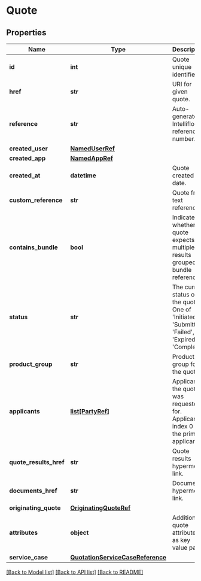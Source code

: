 # Quote

## Properties
Name | Type | Description | Notes
------------ | ------------- | ------------- | -------------
**id** | **int** | Quote unique identifier. | [optional] 
**href** | **str** | URI for given quote. | [optional] 
**reference** | **str** | Auto-generated Intelliflo reference number. | [optional] 
**created_user** | [**NamedUserRef**](NamedUserRef.md) |  | [optional] 
**created_app** | [**NamedAppRef**](NamedAppRef.md) |  | [optional] 
**created_at** | **datetime** | Quote created date. | [optional] 
**custom_reference** | **str** | Quote free text reference. | [optional] 
**contains_bundle** | **bool** | Indicates whether the quote expects multiple results grouped by bundle reference. | [optional] [default to False]
**status** | **str** | The current status of the quote.  One of &#x27;Initiated&#x27;, &#x27;Submitted&#x27;, &#x27;Failed&#x27;, &#x27;Expired&#x27;, &#x27;Complete&#x27;. | [optional] [default to 'Initiated']
**product_group** | **str** | Product group for the quote. | [optional] 
**applicants** | [**list[PartyRef]**](PartyRef.md) | Applicants the quote was requested for. Applicant at index 0 is the primary applicant. | [optional] 
**quote_results_href** | **str** | Quote results hypermedia link. | [optional] 
**documents_href** | **str** | Documents hypermedia link. | [optional] 
**originating_quote** | [**OriginatingQuoteRef**](OriginatingQuoteRef.md) |  | [optional] 
**attributes** | **object** | Additional quote attributes as key value pairs. | [optional] 
**service_case** | [**QuotationServiceCaseReference**](QuotationServiceCaseReference.md) |  | [optional] 

[[Back to Model list]](../README.md#documentation-for-models) [[Back to API list]](../README.md#documentation-for-api-endpoints) [[Back to README]](../README.md)

